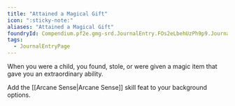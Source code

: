 ```yaml
---
title: "Attained a Magical Gift"
icon: ":sticky-note:"
aliases: "Attained a Magical Gift"
foundryId: Compendium.pf2e.gmg-srd.JournalEntry.FOs2eLbehUzPh9p9.JournalEntryPage.RldJHqCKtXqgpGQq
tags:
  - JournalEntryPage
---
```

When you were a child, you found, stole, or were given a magic item that gave you an extraordinary ability.

Add the [[Arcane Sense|Arcane Sense]] skill feat to your background options.